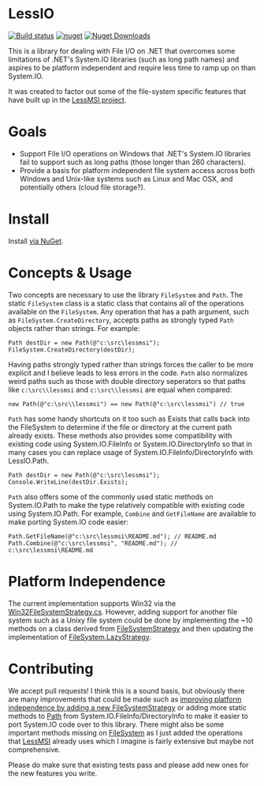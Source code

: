 LessIO
========
[![Build status](https://ci.appveyor.com/api/projects/status/0qp51hmyyurv22ss?svg=true)](https://ci.appveyor.com/project/activescott/lessio)
[![nuget](https://img.shields.io/nuget/v/LessIO.svg)](https://www.nuget.org/packages/LessIO/)
[![Nuget Downloads](https://img.shields.io/nuget/dt/lessio.svg?style=popout)](https://www.nuget.org/packages/LessIO/) 



This is a library for dealing with File I/O on .NET that overcomes some limitations of .NET's System.IO libraries (such as long path names) and aspires to be platform independent and require less time to ramp up on than System.IO.

It was created to factor out some of the file-system specific features that have built up in the [LessMSI project](https://github.com/activescott/lessmsi).


Goals
========
* Support File I/O operations on Windows that .NET's System.IO libraries fail to support such as long paths (those longer than 260 characters).
* Provide a basis for platform independent file system access across both Windows and Unix-like systems such as Linux and Mac OSX, and potentially others (cloud file storage?).

Install
========
Install [via NuGet](https://www.nuget.org/packages/LessIO/).

Concepts & Usage
========
Two concepts are necessary to use the library `FileSystem` and `Path`. The static `FileSystem` class is a static class that contains all of the operations available on the `FileSystem`. Any operation that has a path argument, such as `FileSystem.CreateDirectory`, accepts paths as strongly typed `Path` objects rather than strings. For example:

    Path destDir = new Path(@"c:\src\lessmsi");
    FileSystem.CreateDirectory(destDir);

Having paths strongly typed rather than strings forces the caller to be more explicit and I believe leads to less errors in the code. `Path` also normalizes weird paths such as those with double directory seperators so that paths like `c:\src\\lessmsi` and `c:\src\\lessmsi` are equal when compared:

    new Path(@"c:\src\\lessmsi") == new Path(@"c:\src\lessmsi") // true

`Path` has some handy shortcuts on it too such as Exists that calls back into the FileSystem to determine if the file or directory at the current path already exists. 
These methods also provides some compatibility with existing code using System.IO.FileInfo or System.IO.DirectoryInfo so that in many cases you can replace usage of System.IO.FileInfo/DirectoryInfo with LessIO.Path.

    Path destDir = new Path(@"c:\src\lessmsi");
    Console.WriteLine(destDir.Exists);

`Path` also offers some of the commonly used static methods on System.IO.Path to make the type relatively compatible with existing code using System.IO.Path. For example, `Combine` and `GetFileName` are available to make porting System.IO code easier:

    Path.GetFileName(@"c:\src\lessmsi\README.md"); // README.md
    Path.Combine(@"c:\src\lessmsi", "README.md"); // c:\src\lessmsi\README.md


Platform Independence
========
The current implementation supports Win32 via the [Win32FileSystemStrategy.cs](https://github.com/activescott/LessIO/blob/master/src/LessIO/Strategies/Win32/Win32FileSystemStrategy.cs). However, adding support for another file system such as a Unixy file system could be done by implementing the ~10 methods on a class derived from [FileSystemStrategy](https://github.com/activescott/LessIO/blob/master/src/LessIO/Strategies/FileSystemStrategy.cs) and then updating the implementation of [FileSystem.LazyStrategy](https://github.com/activescott/LessIO/blob/master/src/LessIO/FileSystem.cs).


Contributing
========
We accept pull requests! I think this is a sound basis, but obviously there are many improvements that could be made such as [improving platform independence by adding a new FileSystemStrategy](#platform-independence) or adding more static methods to [Path](https://github.com/activescott/LessIO/blob/master/src/LessIO/Path.cs) from System.IO.FileInfo/DirectoryInfo to make it easier to port System.IO code over to this library. There might also be some important methods missing on [FileSystem](https://github.com/activescott/LessIO/blob/master/src/LessIO/FileSystem.cs) as I just added the operations that [LessMSI](https://github.com/activescott/LessMSI) already uses which I imagine is fairly extensive but maybe not comprehensive.

Please do make sure that existing tests pass and please add new ones for the new features you write.
